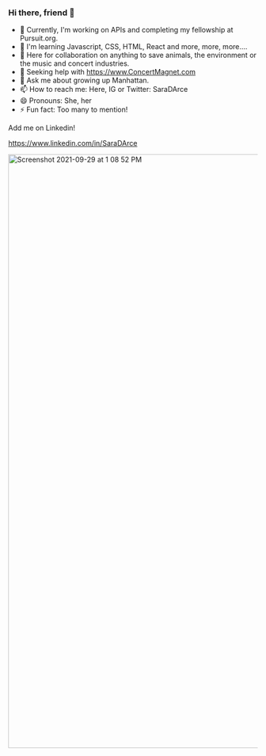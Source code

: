 ### Hi there, friend 👋

- 🔭 Currently, I'm working on APIs and completing my fellowship at Pursuit.org.
- 🌱 I'm learning Javascript, CSS, HTML, React and more, more, more....
- 👯 Here for collaboration on anything to save animals, the environment or the music and concert industries.
- 🤔 Seeking help with https://www.ConcertMagnet.com
- 💬 Ask me about growing up Manhattan.
- 📫 How to reach me: Here, IG or Twitter: SaraDArce
- 😄 Pronouns: She, her
- ⚡ Fun fact: Too many to mention!


Add me on Linkedin!

https://www.linkedin.com/in/SaraDArce








<img width="1199" alt="Screenshot 2021-09-29 at 1 08 52 PM" src="https://user-images.githubusercontent.com/1423883/135316463-1498ff11-8c88-4f8c-bc6a-9b6811dda417.png">
